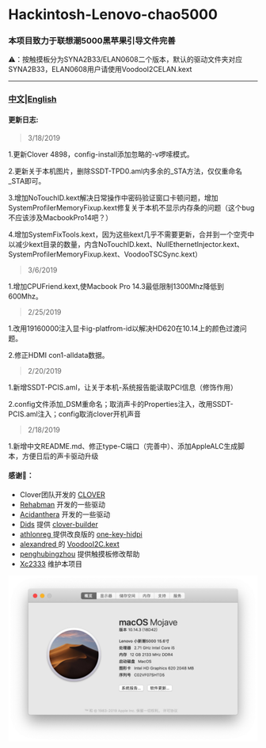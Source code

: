 # Hackintosh-Lenovo-chao5000
### 本项目致力于联想潮5000黑苹果引导文件完善

⚠️：按触摸板分为SYNA2B33/ELAN0608二个版本，默认的驱动文件夹对应SYNA2B33，ELAN0608用户请使用VoodooI2CELAN.kext

  *****
### [中文](https://github.com/Xc2333/Hackintosh-Lenovo-chao5000/blob/master/README-CN.md)|[English](https://github.com/Xc2333/Hackintosh-Lenovo-chao5000/blob/master/README.md)
  
####   更新日志:
> 3/18/2019

1.更新Clover 4898，config-install添加忽略的-v啰嗦模式。

2.更新关于本机图片，删除SSDT-TPD0.aml内多余的_STA方法，仅仅重命名_STA即可。

3.增加NoTouchID.kext解决日常操作中密码验证窗口卡顿问题，增加SystemProfilerMemoryFixup.kext修复关于本机不显示内存条的问题（这个bug不应该涉及MacbookPro14吧？）

4.增加SystemFixTools.kext，因为这些kext几乎不需要更新，合并到一个空壳中以减少kext目录的数量，内含NoTouchID.kext、NullEthernetInjector.kext、SystemProfilerMemoryFixup.kext、VoodooTSCSync.kext）



> 3/6/2019

1.增加CPUFriend.kext,使Macbook Pro 14.3最低限制1300Mhz降低到600Mhz。


> 2/25/2019

1.改用19160000注入显卡ig-platfrom-id以解决HD620在10.14上的颜色过渡问题。

2.修正HDMI con1-alldata数据。

> 2/20/2019

1.新增SSDT-PCIS.aml，让关于本机-系统报告能读取PCI信息（修饰作用）

2.config文件添加_DSM重命名；取消声卡的Properties注入，改用SSDT-PCIS.aml注入；config取消clover开机声音

> 2/18/2019

1.新增中文README.md、修正type-C端口（完善中）、添加AppleALC生成脚本，方便日后的声卡驱动升级



####   感谢🎉：
*   Clover团队开发的 [CLOVER](https://sourceforge.net/projects/cloverefiboot/)
*   [Rehabman](https://github.com/RehabMan) 开发的一些驱动
*   [Acidanthera](https://github.com/acidanthera) 开发的一些驱动
*   [Dids](https://github.com/Dids) 提供 [clover-builder](https://github.com/Dids/clover-builder)
*   [athlonreg ](https://github.com/athlonreg)提供改良版的 [one-key-hidpi](https://github.com/athlonreg/one-key-hidpi)
*   [alexandred ](https://github.com/alexandred)的 [VoodooI2C.kext ](https://github.com/alexandred/VoodooI2C)
*   [penghubingzhou](https://github.com/penghubingzhou) 提供触摸板修改帮助
*   [Xc2333](https://github.com/Xc2333) 维护本项目
  
  ![](https://github.com/Xc2333/Hackintosh-Lenovo-chao5000/blob/master/pic/About%20this%20Mac.png)
